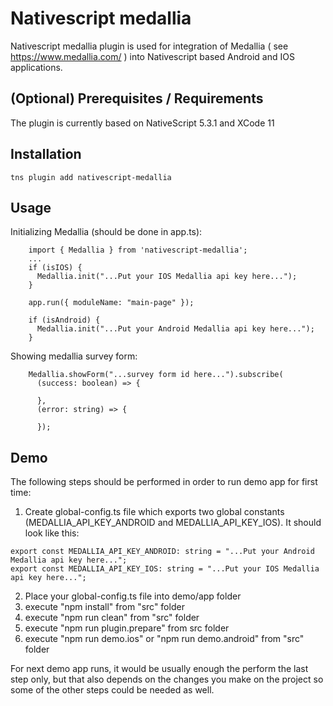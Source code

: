 # Nativescript medallia

Nativescript medallia plugin is used for integration of Medallia ( see https://www.medallia.com/ ) into Nativescript based Android and IOS applications.

## (Optional) Prerequisites / Requirements

The plugin is currently based on NativeScript 5.3.1 and XCode 11

## Installation

```
tns plugin add nativescript-medallia
```

## Usage 


Initializing Medallia (should be done in app.ts):
```
    import { Medallia } from 'nativescript-medallia';
    ...
    if (isIOS) {
      Medallia.init("...Put your IOS Medallia api key here...");
    }

    app.run({ moduleName: "main-page" });

    if (isAndroid) {
      Medallia.init("...Put your Android Medallia api key here...");
    }
```

Showing medallia survey form:
```
    Medallia.showForm("...survey form id here...").subscribe(
      (success: boolean) => {
          
      },
      (error: string) => {
          
      });
```
## Demo

The following steps should be performed in order to run demo app for first time:

1. Create global-config.ts file which exports two global constants (MEDALLIA_API_KEY_ANDROID and MEDALLIA_API_KEY_IOS).
It should look like this:
```
export const MEDALLIA_API_KEY_ANDROID: string = "...Put your Android Medallia api key here...";
export const MEDALLIA_API_KEY_IOS: string = "...Put your IOS Medallia api key here...";
```
2. Place your global-config.ts file into demo/app folder
3. execute "npm install" from "src" folder
4. execute "npm run clean" from "src" folder
5. execute "npm run plugin.prepare" from src folder
6. execute "npm run demo.ios" or "npm run demo.android" from "src" folder

For next demo app runs, it would be usually enough the perform the last step only, but that also depends on the changes you make on the project so some of the other steps could be needed as well.

